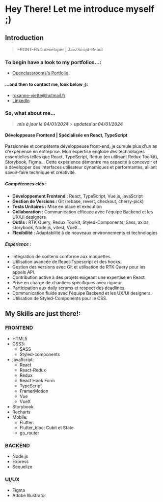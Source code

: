 # Hey There! Let me introduce myself ;)

## Introduction

> FRONT-END developer | JavaScript-React

### To begin have a look to my portfolios...:

- [Openclassrooms's Portfolio](https://vietteroxanneporfolio.netlify.app/)

#### ...and then to contact me, look below ;):

- <roxanne-viette@hotmail.fr>
- [LinkedIn](https://www.linkedin.com/in/roxanne-viette0402/)

### So, what about me...

> **_mis à jour le 04/01/2024_** > **_updated at 04/01/2024_**

#### Développeuse Frontend | Spécialisée en React, TypeScript

Passionnée et compétente développeuse front-end, je cumule plus d'un an d'expérience en entreprise. Mon expertise englobe des technologies essentielles telles que React, TypeScript, Redux (en utilisant Redux Toolkit), Storybook, Figma... Cette expérience démontre ma capacité à concevoir et à développer des interfaces utilisateur dynamiques et performantes, alliant savoir-faire technique et créativité.

##### Compétences clés :

- **Développement Frontend :** React, TypeScript, Vue.js, javaScript
- **Gestion de Versions :** Git (rebase, revert, checkout, cherry-pick)
- **Tests Unitaires :** Mise en place et exécution
- **Collaboration :** Communication efficace avec l'équipe Backend et les UX/UI designers
- **Outils :** RTK Query, Redux Toolkit, Styled-Components, Sass, axios, storybook, Node.js, vitest, VueX...
- **Flexibilité :** Adaptabilité à de nouveaux environnements et technologies

##### Expérience :

- Intégration de contenu conforme aux maquettes.
- Utilisation avancée de React-Typescript et des hooks.
- Gestion des versions avec Git et utilisation de RTK Query pour les appels API.
- Contribution active à des projets exigeant une expertise en React.
- Prise en charge de chantiers spécifiques avec rigueur.
- Participation aux daily scrums et respect des deadlines.
- Communication fluide avec l'équipe Backend et les UX/UI designers.
- Utilisation de Styled-Components pour le CSS.

## My Skills are just there!:

### FRONTEND

- HTML5
- CSS3:
  - SASS
  - Styled-components
- javaScript:
  - React
  - React-Redux
  - Redux
  - React Hook Form
  - TypeScript
  - FramerMotion
  - Vue
  - VueX
- Storybook
- Recharts
- Mobile:
  - Flutter:
  - Flutter_bloc: Cubit et State
  - go_router

### BACKEND

- Node.js
- Express
- Sequelize

### UI/UX

- Figma
- Adobe Illustrator

